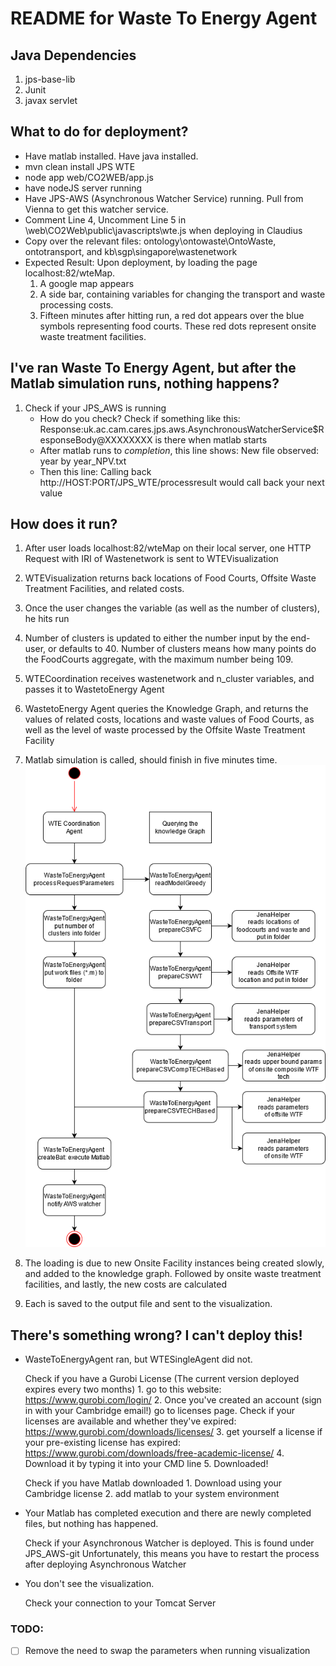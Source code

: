 # README for Waste To Energy Agent
## Java Dependencies
1. jps-base-lib
2. Junit
3. javax servlet

## What to do for deployment? 
 - Have matlab installed. Have java installed. 
 - mvn clean install JPS WTE
 - node app web/CO2WEB/app.js
 - have nodeJS server running
 - Have JPS-AWS (Asynchronous Watcher Service) running. Pull from Vienna to get this watcher service. 
 - Comment Line 4, Uncomment Line 5 in \web\CO2Web\public\javascripts\wte.js when deploying in Claudius
 - Copy over the relevant files: ontology\ontowaste\OntoWaste, ontotransport, and kb\sgp\singapore\wastenetwork
 - Expected Result: Upon deployment, by loading the page localhost:82/wteMap. 
 	1. A google map appears
 	2. A side bar, containing variables for changing the transport and waste processing costs. 
 	3. Fifteen minutes after hitting run, a red dot appears over the blue symbols representing food courts. These red dots represent onsite waste
 	treatment facilities. 
## I've ran Waste To Energy Agent, but after the Matlab simulation runs, nothing happens?
1. Check if your JPS_AWS is running
	- How do you check? Check if something like this: Response:uk.ac.cam.cares.jps.aws.AsynchronousWatcherService$ResponseBody@XXXXXXXX is there when matlab starts
	- After matlab runs to *completion*, this line shows: New file observed: year by year_NPV.txt
	- Then this line: Calling back http://HOST:PORT/JPS_WTE/processresult would call back your next value

## How does it run? 
1. After user loads localhost:82/wteMap on their local server, one HTTP Request with IRI of Wastenetwork is sent to WTEVisualization
2. WTEVisualization returns back locations of Food Courts, Offsite Waste Treatment Facilities, and related costs. 
3. Once the user changes the variable (as well as the number of clusters), he hits run
4. Number of clusters is updated to either the number input by the end-user, or defaults to 40. Number of clusters means how many points do the FoodCourts aggregate, with the maximum number being 109. 
5. WTECoordination receives wastenetwork and n_cluster variables, and passes it to WastetoEnergy Agent
6. WastetoEnergy Agent queries the Knowledge Graph, and returns the values of related costs, locations and waste values of Food Courts, as well as the level of waste processed by the Offsite Waste Treatment Facility
7. Matlab simulation is called, should finish in five minutes time. 
![WasteToEnergy UML Activity Diagram](images/ActivityWasteToEnergy.png)

8. The loading is due to new Onsite Facility instances being created slowly, and added to the knowledge graph. Followed by onsite waste treatment facilities, and lastly, the new costs are calculated
9. Each is saved to the output file and sent to the visualization. 

## There's something wrong? I can't deploy this!
- WasteToEnergyAgent ran, but WTESingleAgent did not. 

	Check if you have a Gurobi License (The current version deployed expires every two months)
	   1. go to this website: https://www.gurobi.com/login/
	   2. Once you've created an account (sign in with your Cambridge email!) go to licenses page. Check if your licenses are available and whether they've expired: https://www.gurobi.com/downloads/licenses/
	   3. get yourself a license if your pre-existing license has expired: 
		https://www.gurobi.com/downloads/free-academic-license/
	   4. Download it by typing it into your CMD line
	   5. Downloaded!
		
	Check if you have Matlab downloaded
		1. Download using your Cambridge license
		2. add matlab to your system environment
- Your Matlab has completed execution and there are newly completed files, but nothing has happened. 

	Check if your Asynchronous Watcher is deployed. This is found under JPS_AWS-git
	Unfortunately, this means you have to restart the process after deploying Asynchronous Watcher
- You don't see the visualization. 

	Check your connection to your Tomcat Server
### TODO: 
 - [ ] Remove the need to swap the parameters when running visualization